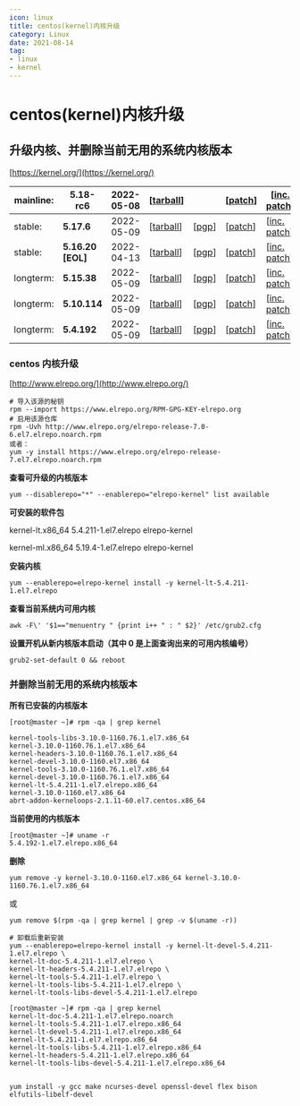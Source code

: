 ```yaml
---
icon: linux
title: centos(kernel)内核升级
category: Linux
date: 2021-08-14
tag:
- linux
- kernel
---
```




# centos(kernel)内核升级



## 升级内核、并删除当前无用的系统内核版本

[https://kernel.org/](https://kernel.org/)

| mainline: | **5.18-rc6**      | 2022-05-08 | [[tarball](https://git.kernel.org/torvalds/t/linux-5.18-rc6.tar.gz)]            |                                                                               | [[patch](https://git.kernel.org/torvalds/p/v5.18-rc6/v5.17)]              | [[inc. patch](https://git.kernel.org/torvalds/p/v5.18-rc6/v5.18-rc5)]                   | [[view diff](https://git.kernel.org/torvalds/ds/v5.18-rc6/v5.18-rc5)] | [[browse](https://git.kernel.org/torvalds/h/v5.18-rc6)] |                                                                                |
|-----------|-------------------|------------|---------------------------------------------------------------------------------|-------------------------------------------------------------------------------|---------------------------------------------------------------------------|-----------------------------------------------------------------------------------------|-----------------------------------------------------------------------|---------------------------------------------------------|--------------------------------------------------------------------------------|
| stable:   | **5.17.6**        | 2022-05-09 | [[tarball](https://cdn.kernel.org/pub/linux/kernel/v5.x/linux-5.17.6.tar.xz)]   | [[pgp](https://cdn.kernel.org/pub/linux/kernel/v5.x/linux-5.17.6.tar.sign)]   | [[patch](https://cdn.kernel.org/pub/linux/kernel/v5.x/patch-5.17.6.xz)]   | [[inc. patch](https://cdn.kernel.org/pub/linux/kernel/v5.x/incr/patch-5.17.5-6.xz)]     | [[view diff](https://git.kernel.org/stable/ds/v5.17.6/v5.17.5)]       | [[browse](https://git.kernel.org/stable/h/v5.17.6)]     | [[changelog](https://cdn.kernel.org/pub/linux/kernel/v5.x/ChangeLog-5.17.6)]   |
| stable:   | **5.16.20 [EOL]** | 2022-04-13 | [[tarball](https://cdn.kernel.org/pub/linux/kernel/v5.x/linux-5.16.20.tar.xz)]  | [[pgp](https://cdn.kernel.org/pub/linux/kernel/v5.x/linux-5.16.20.tar.sign)]  | [[patch](https://cdn.kernel.org/pub/linux/kernel/v5.x/patch-5.16.20.xz)]  | [[inc. patch](https://cdn.kernel.org/pub/linux/kernel/v5.x/incr/patch-5.16.19-20.xz)]   | [[view diff](https://git.kernel.org/stable/ds/v5.16.20/v5.16.19)]     | [[browse](https://git.kernel.org/stable/h/v5.16.20)]    | [[changelog](https://cdn.kernel.org/pub/linux/kernel/v5.x/ChangeLog-5.16.20)]  |
| longterm: | **5.15.38**       | 2022-05-09 | [[tarball](https://cdn.kernel.org/pub/linux/kernel/v5.x/linux-5.15.38.tar.xz)]  | [[pgp](https://cdn.kernel.org/pub/linux/kernel/v5.x/linux-5.15.38.tar.sign)]  | [[patch](https://cdn.kernel.org/pub/linux/kernel/v5.x/patch-5.15.38.xz)]  | [[inc. patch](https://cdn.kernel.org/pub/linux/kernel/v5.x/incr/patch-5.15.37-38.xz)]   | [[view diff](https://git.kernel.org/stable/ds/v5.15.38/v5.15.37)]     | [[browse](https://git.kernel.org/stable/h/v5.15.38)]    | [[changelog](https://cdn.kernel.org/pub/linux/kernel/v5.x/ChangeLog-5.15.38)]  |
| longterm: | **5.10.114**      | 2022-05-09 | [[tarball](https://cdn.kernel.org/pub/linux/kernel/v5.x/linux-5.10.114.tar.xz)] | [[pgp](https://cdn.kernel.org/pub/linux/kernel/v5.x/linux-5.10.114.tar.sign)] | [[patch](https://cdn.kernel.org/pub/linux/kernel/v5.x/patch-5.10.114.xz)] | [[inc. patch](https://cdn.kernel.org/pub/linux/kernel/v5.x/incr/patch-5.10.113-114.xz)] | [[view diff](https://git.kernel.org/stable/ds/v5.10.114/v5.10.113)]   | [[browse](https://git.kernel.org/stable/h/v5.10.114)]   | [[changelog](https://cdn.kernel.org/pub/linux/kernel/v5.x/ChangeLog-5.10.114)] |
| longterm: | **5.4.192**       | 2022-05-09 | [[tarball](https://cdn.kernel.org/pub/linux/kernel/v5.x/linux-5.4.192.tar.xz)]  | [[pgp](https://cdn.kernel.org/pub/linux/kernel/v5.x/linux-5.4.192.tar.sign)]  | [[patch](https://cdn.kernel.org/pub/linux/kernel/v5.x/patch-5.4.192.xz)]  | [[inc. patch](https://cdn.kernel.org/pub/linux/kernel/v5.x/incr/patch-5.4.191-192.xz)]  | [[view diff](https://git.kernel.org/stable/ds/v5.4.192/v5.4.191)]     | [[browse](https://git.kernel.org/stable/h/v5.4.192)]    | [[changelog](https://cdn.kernel.org/pub/linux/kernel/v5.x/ChangeLog-5.4.192)]  |

### centos 内核升级

[http://www.elrepo.org/](http://www.elrepo.org/)

```shell
# 导入该源的秘钥
rpm --import https://www.elrepo.org/RPM-GPG-KEY-elrepo.org
# 启用该源仓库
rpm -Uvh http://www.elrepo.org/elrepo-release-7.0-6.el7.elrepo.noarch.rpm
或者：
yum -y install https://www.elrepo.org/elrepo-release-7.el7.elrepo.noarch.rpm
```

**查看可升级的内核版本**

```shell
yum --disablerepo="*" --enablerepo="elrepo-kernel" list available
```

**可安装的软件包**

kernel-lt.x86_64		5.4.211-1.el7.elrepo		elrepo-kernel

kernel-ml.x86_64		5.19.4-1.el7.elrepo		elrepo-kernel

**安装内核**

```shell
yum --enablerepo=elrepo-kernel install -y kernel-lt-5.4.211-1.el7.elrepo
```

**查看当前系统内可用内核**

```shell
awk -F\' '$1=="menuentry " {print i++ " : " $2}' /etc/grub2.cfg
```

**设置开机从新内核版本启动（其中 0 是上面查询出来的可用内核编号）**

```shell
grub2-set-default 0 && reboot
```

### 并删除当前无用的系统内核版本

**所有已安装的内核版本**

```shell
[root@master ~]# rpm -qa | grep kernel

kernel-tools-libs-3.10.0-1160.76.1.el7.x86_64
kernel-3.10.0-1160.76.1.el7.x86_64
kernel-headers-3.10.0-1160.76.1.el7.x86_64
kernel-devel-3.10.0-1160.el7.x86_64
kernel-tools-3.10.0-1160.76.1.el7.x86_64
kernel-devel-3.10.0-1160.76.1.el7.x86_64
kernel-lt-5.4.211-1.el7.elrepo.x86_64
kernel-3.10.0-1160.el7.x86_64
abrt-addon-kerneloops-2.1.11-60.el7.centos.x86_64
```

**当前使用的内核版本**

```shell
[root@master ~]# uname -r
5.4.192-1.el7.elrepo.x86_64
```

**删除**

```shell
yum remove -y kernel-3.10.0-1160.el7.x86_64 kernel-3.10.0-1160.76.1.el7.x86_64
```

或

```shell
yum remove $(rpm -qa | grep kernel | grep -v $(uname -r))

# 卸载后重新安装
yum --enablerepo=elrepo-kernel install -y kernel-lt-devel-5.4.211-1.el7.elrepo \
kernel-lt-doc-5.4.211-1.el7.elrepo \
kernel-lt-headers-5.4.211-1.el7.elrepo \
kernel-lt-tools-5.4.211-1.el7.elrepo \
kernel-lt-tools-libs-5.4.211-1.el7.elrepo \
kernel-lt-tools-libs-devel-5.4.211-1.el7.elrepo

[root@master ~]# rpm -qa | grep kernel
kernel-lt-doc-5.4.211-1.el7.elrepo.noarch
kernel-lt-tools-5.4.211-1.el7.elrepo.x86_64
kernel-lt-devel-5.4.211-1.el7.elrepo.x86_64
kernel-lt-5.4.211-1.el7.elrepo.x86_64
kernel-lt-tools-libs-5.4.211-1.el7.elrepo.x86_64
kernel-lt-headers-5.4.211-1.el7.elrepo.x86_64
kernel-lt-tools-libs-devel-5.4.211-1.el7.elrepo.x86_64


yum install -y gcc make ncurses-devel openssl-devel flex bison  elfutils-libelf-devel
```



